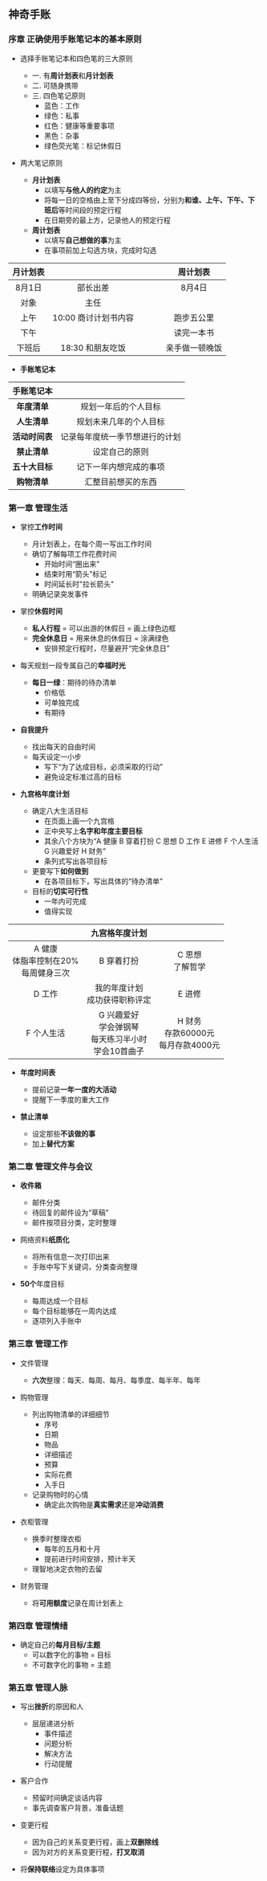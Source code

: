 ## 神奇手账

### 序章  正确使用手账笔记本的基本原则  

* 选择手账笔记本和四色笔的三大原则  
  * 一. 有**周计划表**和**月计划表**  
  * 二. 可随身携带  
  * 三. 四色笔记原则  
    * 蓝色：工作  
    * 绿色：私事  
    * 红色：健康等重要事项  
    * 黑色：杂事  
    * 绿色荧光笔：标记休假日  
    
* 两大笔记原则  
  * **月计划表**  
    * 以填写**与他人的约定**为主
    * 将每一日的空格由上至下分成四等份，分别为**和谁、上午、下午、下班后**等时间段的预定行程
    * 在日期旁的最上方，记录他人的预定行程    
  * **周计划表**  
    * 以填写**自己想做的事**为主  
    * 在事项前加上勾选方块，完成时勾选  
 
|  月计划表  |                    |        |        |       |   周计划表    |
| :------:  |     :-------:      |   ---  |   ---  |  ---  |   :----:     |
|   8月1日   |    部长出差         |        |        |       |    8月4日    |
|   对象     |      主任          |        |        |       |              |
|   上午     | 10:00 商讨计划书内容 |        |        |       |    跑步五公里 |
|   下午     |                    |        |        |       |   读完一本书  |
|   下班后   |  18:30 和朋友吃饭    |        |        |       | 亲手做一顿晚饭 |

* **手账笔记本**  

|  手账笔记本 |                            | 
| :------:   |     :-------:              | 
| **年度清单**    |  规划一年后的个人目标         |
| **人生清单**    |  规划未来几年的个人目标       |
| **活动时间表**   | 记录每年度统一季节想进行的计划 |
| **禁止清单**    |  设定自己的原则              |
| **五十大目标**   | 记下一年内想完成的事项        |
|  **购物清单**   |  汇整目前想买的东西           |
  
### 第一章  管理生活  

* 掌控**工作时间**  
  * 月计划表上，在每个周一写出工作时间  
  * 确切了解每项工作花费时间  
    * 开始时间“圈出来”  
    * 结束时用“箭头”标记  
    * 时间延长时"拉长箭头"  
  * 明确记录突发事件      
  
* 掌控**休假时间** 
  * **私人行程** = 可以出游的休假日 = 画上绿色边框  
  * **完全休息日** = 用来休息的休假日 = 涂满绿色
    * 安排预定行程时，尽量避开“完全休息日”
  
* 每天规划一段专属自己的**幸福时光**  
  * **每日一绿**：期待的待办清单  
    * 价格低
    * 可单独完成  
    * 有期待
   
* **自我提升**  
  * 找出每天的自由时间
  * 每天设定一小步
    * 写下“为了达成目标，必须采取的行动”  
    * 避免设定标准过高的目标
   
* **九宫格年度计划**   
  * 确定八大生活目标  
    * 在页面上画一个九宫格  
    * 正中央写上**名字和年度主要目标**  
    * 其余八个方块为“A 健康  B 穿着打扮  C 思想  D 工作  E 进修  F 个人生活  G 兴趣爱好  H 财务”  
    * 条列式写出各项目标
  * 更要写下**如何做到**  
    * 在各项目标下，写出具体的“待办清单”  
  * 目标的**切实可行性**  
    * 一年内可完成  
    * 值得实现  

|  | 九宫格年度计划     | | 
| :------:   |     :-------:   |   :-------:   | 
| A 健康 <br> 体脂率控制在20% <br> 每周健身三次  |  B 穿着打扮   | C 思想  <br> 了解哲学 |
| D 工作   |  我的年度计划 <br> 成功获得职称评定  | E 进修 |
| F 个人生活 | G 兴趣爱好 <br> 学会弹钢琴  <br> 每天练习半小时 <br> 学会10首曲子| H 财务 <br> 存款60000元 <br> 每月存款4000元|

* **年度时间表**
  * 提前记录**一年一度的大活动**  
  * 提醒下一季度的重大工作  
  
* **禁止清单**  
  * 设定那些**不该做的事**  
  * 加上**替代方案**  

### 第二章  管理文件与会议  

* **收件箱**  
  * 邮件分类
  * 待回复的邮件设为“草稿”  
  * 邮件按项目分类，定时整理

* 网络资料**纸质化**  
  * 将所有信息一次打印出来  
  * 手账中写下关键词，分类查询整理
  
* **50个**年度目标   
  * 每周达成一个目标  
  * 每个目标能够在一周内达成  
  * 逐项列入手账中  

### 第三章  管理工作  

* 文件管理  
  * **六次**整理：每天、每周、每月、每季度、每半年、每年

* 购物管理  
  * 列出购物清单的详细细节  
    * 序号
    * 日期
    * 物品
    * 详细描述
    * 预算
    * 实际花费
    * 入手日
  * 记录购物时的心情
    * 确定此次购物是**真实需求**还是**冲动消费**  
    
* 衣柜管理
  * 换季时整理衣柜
    * 每年的五月和十月
    * 提前进行时间安排，预计半天
  * 理智地决定衣物的去留
  
* 财务管理  
  * 将**可用额度**记录在周计划表上

### 第四章  管理情绪  

* 确定自己的**每月目标/主题**
  * 可以数字化的事物 = 目标  
  * 不可数字化的事物 = 主题
  
### 第五章  管理人脉  

 * 写出**挫折**的原因和人  
   * 层层递进分析
     * 事件描述
     * 问题分析
     * 解决方法
     * 行动提醒
     
 * 客户合作  
   * 预留时间确定谈话内容
   * 事先调查客户背景，准备话题
  
 * 变更行程
   * 因为自己的关系变更行程，画上**双删除线**
   * 因为对方的关系变更行程，**打叉取消**
   
 * 将**保持联络**设定为具体事项   
